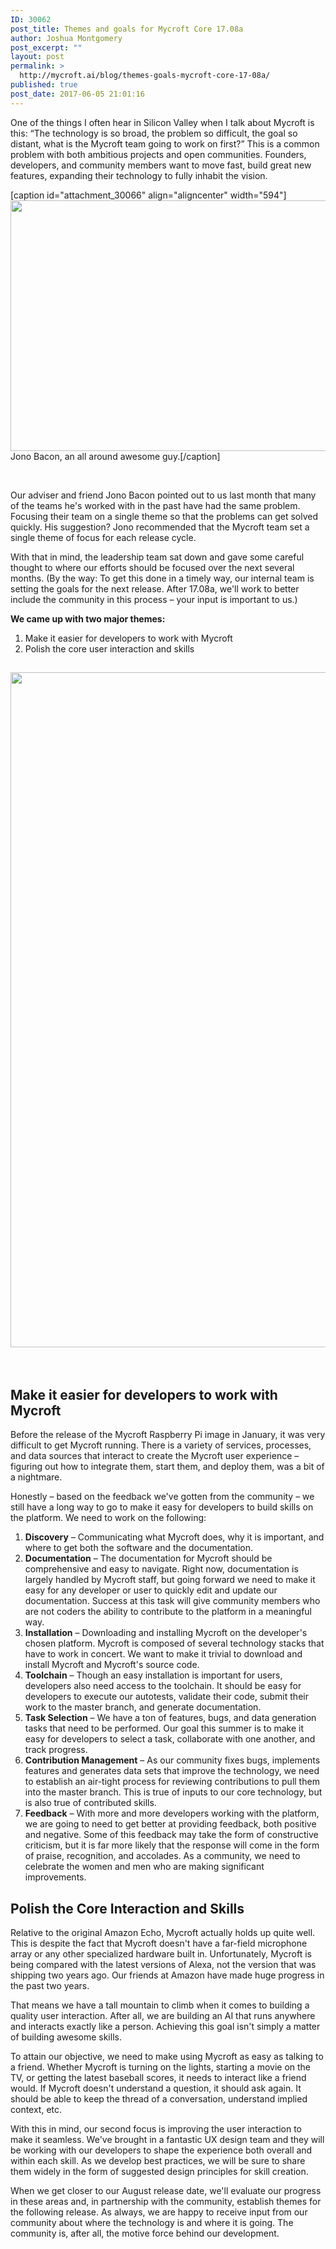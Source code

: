 ```yaml
---
ID: 30062
post_title: Themes and goals for Mycroft Core 17.08a
author: Joshua Montgomery
post_excerpt: ""
layout: post
permalink: >
  http://mycroft.ai/blog/themes-goals-mycroft-core-17-08a/
published: true
post_date: 2017-06-05 21:01:16
---
```

One of the things I often hear in Silicon Valley when I talk about Mycroft is this: “The technology is so broad, the problem so difficult, the goal so distant, what is the Mycroft team going to work on first?” This is a common problem with both ambitious projects and open communities. Founders, developers, and community members want to move fast, build great new features, expanding their technology to fully inhabit the vision.

[caption id="attachment_30066" align="aligncenter" width="594"]<img class="size-full wp-image-30066" src="https://mycroft.ai/wp-content/uploads/2017/06/JonoBaconEngadgetExpandNYDay3wEW1J_BMkcPl.png" alt="" width="594" height="401" /> Jono Bacon, an all around awesome guy.[/caption]

&nbsp;

Our adviser and friend Jono Bacon pointed out to us last month that many of the teams he's worked with in the past have had the same problem. Focusing their team on a single theme so that the problems can get solved quickly. His suggestion? Jono recommended that the Mycroft team set a single theme of focus for each release cycle.

With that in mind, the leadership team sat down and gave some careful thought to where our efforts should be focused over the next several months. (By the way: To get this done in a timely way, our internal team is setting the goals for the next release. After 17.08a, we'll work to better include the community in this process – your input is important to us.)

<strong>We came up with two major themes:</strong>
<ol>
 	<li>Make it easier for developers to work with Mycroft</li>
 	<li>Polish the core user interaction and skills</li>
</ol>
<h2><strong><img class="aligncenter size-full wp-image-30079" src="https://mycroft.ai/wp-content/uploads/2017/06/diagram.001.jpeg" alt="" width="1920" height="1080" /></strong></h2>
&nbsp;
<h2><strong>Make it easier for developers to work with Mycroft</strong></h2>
Before the release of the Mycroft Raspberry Pi image in January, it was very difficult to get Mycroft running. There is a variety of services, processes, and data sources that interact to create the Mycroft user experience – figuring out how to integrate them, start them, and deploy them, was a bit of a nightmare.

Honestly – based on the feedback we've gotten from the community – we still have a long way to go to make it easy for developers to build skills on the platform. We need to work on the following:
<ol>
 	<li><strong>Discovery</strong> – Communicating what Mycroft does, why it is important, and where to get both the software and the documentation.</li>
 	<li><strong>Documentation</strong> – The documentation for Mycroft should be comprehensive and easy to navigate. Right now, documentation is largely handled by Mycroft staff, but going forward we need to make it easy for any developer or user to quickly edit and update our documentation. Success at this task will give community members who are not coders the ability to contribute to the platform in a meaningful way.</li>
 	<li><strong>Installation</strong> – Downloading and installing Mycroft on the developer's chosen platform. Mycroft is composed of several technology stacks that have to work in concert. We want to make it trivial to download and install Mycroft and Mycroft's source code.</li>
 	<li><strong>Toolchain</strong> – Though an easy installation is important for users, developers also need access to the toolchain. It should be easy for developers to execute our autotests, validate their code, submit their work to the master branch, and generate documentation.</li>
 	<li><strong>Task Selection</strong> – We have a ton of features, bugs, and data generation tasks that need to be performed. Our goal this summer is to make it easy for developers to select a task, collaborate with one another, and track progress.</li>
 	<li><strong>Contribution Management</strong> – As our community fixes bugs, implements features and generates data sets that improve the technology, we need to establish an air-tight process for reviewing contributions to pull them into the master branch. This is true of inputs to our core technology, but is also true of contributed skills.</li>
 	<li><strong>Feedback</strong> – With more and more developers working with the platform, we are going to need to get better at providing feedback, both positive and negative. Some of this feedback may take the form of constructive criticism, but it is far more likely that the response will come in the form of praise, recognition, and accolades. As a community, we need to celebrate the women and men who are making significant improvements.</li>
</ol>
<h2><strong>Polish the Core Interaction and Skills</strong></h2>
Relative to the original Amazon Echo, Mycroft actually holds up quite well. This is despite the fact that Mycroft doesn't have a far-field microphone array or any other specialized hardware built in. Unfortunately, Mycroft is being compared with the latest versions of Alexa, not the version that was shipping two years ago. Our friends at Amazon have made huge progress in the past two years.

That means we have a tall mountain to climb when it comes to building a quality user interaction. After all, we are building an AI that runs anywhere and interacts exactly like a person. Achieving this goal isn't simply a matter of building awesome skills.

To attain our objective, we need to make using Mycroft as easy as talking to a friend. Whether Mycroft is turning on the lights, starting a movie on the TV, or getting the latest baseball scores, it needs to interact like a friend would. If Mycroft doesn't understand a question, it should ask again. It should be able to keep the thread of a conversation, understand implied context, etc.

With this in mind, our second focus is improving the user interaction to make it seamless. We've brought in a fantastic UX design team and they will be working with our developers to shape the experience both overall and within each skill. As we develop best practices, we will be sure to share them widely in the form of suggested design principles for skill creation.

When we get closer to our August release date, we'll evaluate our progress in these areas and, in partnership with the community, establish themes for the following release. As always, we are happy to receive input from our community about where the technology is and where it is going. The community is, after all, the motive force behind our development.